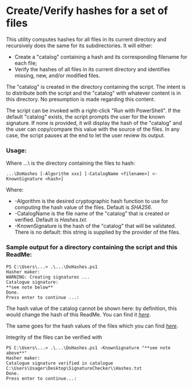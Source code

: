 # Create/Verify hashes for a set of files

This utility computes hashes for all files in its current directory and  recursively does the same for its subdirectories. It will either:
- Create a "catalog" containing a hash and its corresponding filename for each file;
- Verify the hashes of all files in its current directory and identifies missing, new, and/or modified files.

The "catalog" is created in the directory containing the script. The intent is to distribute both the script and the "catalog" with whatever content is in this directory. No presumption is made regarding this content.

The script can be invoked with a right-click "Run with PowerShell". If the default "catalog" exists, the script prompts the user for the known signature. If none is provided, it will display the hash of the "catalog" and the user can copy/compare this value with the source of the files. In any case, the script pauses at the end to let the user review its output.

### Usage:
Where ...\ is the directory containing the files to hash:
````
...\DoHashes [-Algorithm xxx] [-CatalogName <filename>] <-KnownSignature <hash>]
````
Where:
- -Algorithm is the desired cryptographic hash function to use for computing the hash value of the files. Default is *SHA256*.
- -CatalogName is the file name of the "catalog" that is created or verified. Default is *Hashes.txt*.
- -KnownSignature is the hash of the "catalog" that will be validated. There is no default: this string is supplied by the provider of the files.

### Sample output for a directory containing the script and this ReadMe:
````
PS C:\Users\...> .\...\DoHashes.ps1
Hasher maker:
WARNING: Creating signatures ...
Catalogue signature:
**see note below**
Done.
Press enter to continue ...:
````

The hash value of the catalog cannot be shown here: by definition, this would change the hash of this ReadMe. You can find it *[here](https://github.com/SergeCaron/DoHashes/blob/d5b1ef777fb55d4486e8000f4b4cfd9ec8200a78/Resources/KnownSignature.txt)*.

The same goes for the hash values of the files which you can find *[here](https://github.com/SergeCaron/DoHashes/blob/b1f5c8df57e40f5f2724a53be4a5f319f5faad8f/Resources/Hashes.txt)*.


Integrity of the files can be verified with
````
PS C:\Users\...> .\...\DoHashes.ps1 -KnownSignature "**see note above**"
Hasher maker:
Catalogue signature verified in catalogue C:\Users\Usager\Desktop\SignatureChecker\\Hashes.txt
Done.
Press enter to continue...:
````

